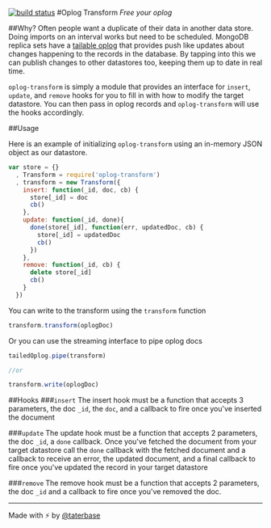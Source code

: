 [![build status](https://travis-ci.org/taterbase/oplog-transform.svg)](https://travis-ci.org/taterbase/oplog-transform)
#Oplog Transform
*Free your oplog*

##Why?
Often people want a duplicate of their data in another data store. Doing imports on an interval works but need to be scheduled. MongoDB replica sets have a [tailable oplog](http://docs.mongodb.org/manual/core/replica-set-oplog/) that provides push like updates about changes happening to the records in the database. By tapping into this we can publish changes to other datastores too, keeping them up to date in real time.

`oplog-transform` is simply a module that provides an interface for `insert`, `update`, and `remove` hooks for you to fill in with how to modify the target datastore. You can then pass in oplog records and `oplog-transform` will use the hooks accordingly.

##Usage

Here is an example of initializing `oplog-transform` using an in-memory JSON object as our datastore.

```javascript
var store = {}
  , Transform = require('oplog-transform')
  , transform = new Transform({
    insert: function(_id, doc, cb) {
      store[_id] = doc
      cb()
    },
    update: function(_id, done){
      done(store[_id], function(err, updatedDoc, cb) {
        store[_id] = updatedDoc
        cb()
      })
    },
    remove: function(_id, cb) {
      delete store[_id]
      cb()
    }
  })
```

You can write to the transform using the `transform` function

```javascript
transform.transform(oplogDoc)
```

Or you can use the streaming interface to pipe oplog docs

```javascript
tailedOplog.pipe(transform)

//or

transform.write(oplogDoc)
```

##Hooks
###`insert`
The insert hook must be a function that accepts 3 parameters, the doc `_id`, the `doc`, and a callback to fire once you've inserted the document

###`update`
The update hook must be a function that accepts 2 parameters, the doc `_id`, a `done` callback. Once you've fetched the document from your target datastore call the `done` callback with the fetched document and a callback to receive an error, the updated document, and a final callback to fire once you've updated the record in your target datastore

###`remove`
The remove hook must be a function that accepts 2 parameters, the doc `_id` and a callback to fire once you've removed the doc.


___

Made with ⚡️ by [@taterbase](https://twitter.com/taterbase)
